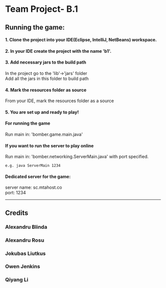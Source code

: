 # Team Project- B.1 

## Running the game:

#### 1. Clone the project into your IDE(Eclipse, IntelliJ, NetBeans) workspace.  

#### 2. In your IDE create the project with the name 'b1'.  

#### 3. Add necessary jars to the build path  
In the project go to the 'lib'->'jars' folder  
Add all the jars in this folder to build path

#### 4. Mark the resources folder as source 
From your IDE, mark the resources folder as a source  

#### 5. You are set up and ready to play!

#### For running the game  
Run main in: 'bomber.game.main.java'  

#### If you want to run the server to play online  
Run main in: 'bomber.networking.ServerMain.java' with port specified.
```
e.g. java ServerMain 1234
```

#### Dedicated server for the game:

server name: sc.mtahost.co  
port: 1234  

---------------------------------------
## Credits  
### Alexandru Blinda  
### Alexandru Rosu  
### Jokubas Liutkus  
### Owen Jenkins  
### Qiyang Li  